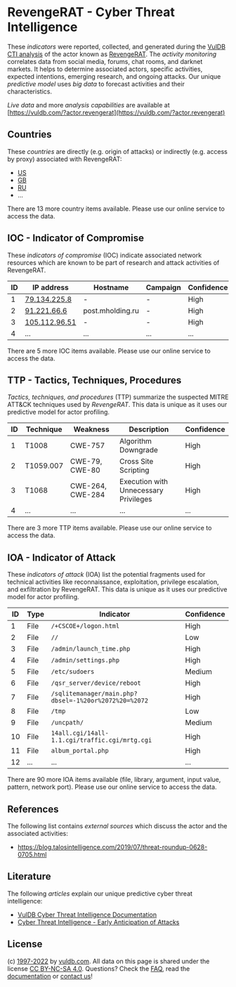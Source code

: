 # RevengeRAT - Cyber Threat Intelligence

These _indicators_ were reported, collected, and generated during the [VulDB CTI analysis](https://vuldb.com/?kb.cti) of the actor known as [RevengeRAT](https://vuldb.com/?actor.revengerat). The _activity monitoring_ correlates data from social media, forums, chat rooms, and darknet markets. It helps to determine associated actors, specific activities, expected intentions, emerging research, and ongoing attacks. Our unique _predictive model_ uses _big data_ to forecast activities and their characteristics.

_Live data_ and more _analysis capabilities_ are available at [https://vuldb.com/?actor.revengerat](https://vuldb.com/?actor.revengerat)

## Countries

These _countries_ are directly (e.g. origin of attacks) or indirectly (e.g. access by proxy) associated with RevengeRAT:

* [US](https://vuldb.com/?country.us)
* [GB](https://vuldb.com/?country.gb)
* [RU](https://vuldb.com/?country.ru)
* ...

There are 13 more country items available. Please use our online service to access the data.

## IOC - Indicator of Compromise

These _indicators of compromise_ (IOC) indicate associated network resources which are known to be part of research and attack activities of RevengeRAT.

ID | IP address | Hostname | Campaign | Confidence
-- | ---------- | -------- | -------- | ----------
1 | [79.134.225.8](https://vuldb.com/?ip.79.134.225.8) | - | - | High
2 | [91.221.66.6](https://vuldb.com/?ip.91.221.66.6) | post.mholding.ru | - | High
3 | [105.112.96.51](https://vuldb.com/?ip.105.112.96.51) | - | - | High
4 | ... | ... | ... | ...

There are 5 more IOC items available. Please use our online service to access the data.

## TTP - Tactics, Techniques, Procedures

_Tactics, techniques, and procedures_ (TTP) summarize the suspected MITRE ATT&CK techniques used by _RevengeRAT_. This data is unique as it uses our predictive model for actor profiling.

ID | Technique | Weakness | Description | Confidence
-- | --------- | -------- | ----------- | ----------
1 | T1008 | CWE-757 | Algorithm Downgrade | High
2 | T1059.007 | CWE-79, CWE-80 | Cross Site Scripting | High
3 | T1068 | CWE-264, CWE-284 | Execution with Unnecessary Privileges | High
4 | ... | ... | ... | ...

There are 3 more TTP items available. Please use our online service to access the data.

## IOA - Indicator of Attack

These _indicators of attack_ (IOA) list the potential fragments used for technical activities like reconnaissance, exploitation, privilege escalation, and exfiltration by RevengeRAT. This data is unique as it uses our predictive model for actor profiling.

ID | Type | Indicator | Confidence
-- | ---- | --------- | ----------
1 | File | `/+CSCOE+/logon.html` | High
2 | File | `//` | Low
3 | File | `/admin/launch_time.php` | High
4 | File | `/admin/settings.php` | High
5 | File | `/etc/sudoers` | Medium
6 | File | `/qsr_server/device/reboot` | High
7 | File | `/sqlitemanager/main.php?dbsel=-1%20or%2072%20=%2072` | High
8 | File | `/tmp` | Low
9 | File | `/uncpath/` | Medium
10 | File | `14all.cgi/14all-1.1.cgi/traffic.cgi/mrtg.cgi` | High
11 | File | `album_portal.php` | High
12 | ... | ... | ...

There are 90 more IOA items available (file, library, argument, input value, pattern, network port). Please use our online service to access the data.

## References

The following list contains _external sources_ which discuss the actor and the associated activities:

* https://blog.talosintelligence.com/2019/07/threat-roundup-0628-0705.html

## Literature

The following _articles_ explain our unique predictive cyber threat intelligence:

* [VulDB Cyber Threat Intelligence Documentation](https://vuldb.com/?kb.cti)
* [Cyber Threat Intelligence - Early Anticipation of Attacks](https://www.scip.ch/en/?labs.20201022)

## License

(c) [1997-2022](https://vuldb.com/?kb.changelog) by [vuldb.com](https://vuldb.com/?kb.about). All data on this page is shared under the license [CC BY-NC-SA 4.0](https://creativecommons.org/licenses/by-nc-sa/4.0/). Questions? Check the [FAQ](https://vuldb.com/?kb.faq), read the [documentation](https://vuldb.com/?kb) or [contact us](https://vuldb.com/?contact)!
